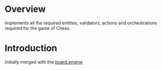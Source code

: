 ﻿# Overview
Implements all the required entities, validators, actions and orchestrations required for the game of Chess. 

# Introduction
Initially merged with the [board.engine][link.BoardEngine]


[link.BoardEngine]: http:todo

